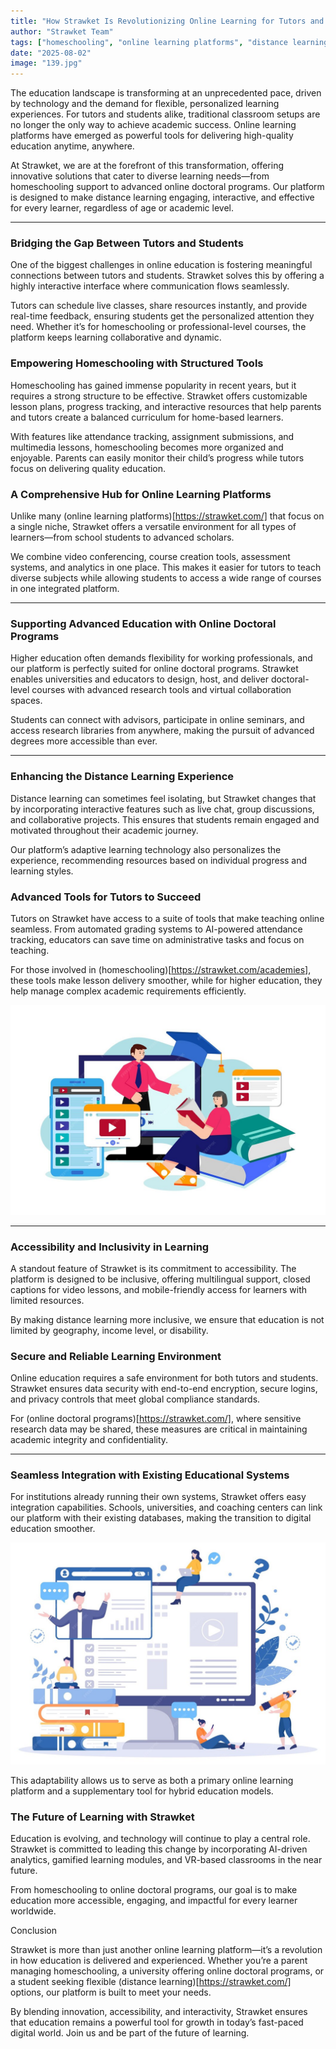 ```yaml
---
title: "How Strawket Is Revolutionizing Online Learning for Tutors and Students"
author: "Strawket Team"
tags: ["homeschooling", "online learning platforms", "distance learning"]
date: "2025-08-02"
image: "139.jpg"
---
```



The education landscape is transforming at an unprecedented pace, driven by technology and the demand for flexible, personalized learning experiences. For tutors and students alike, traditional classroom setups are no longer the only way to achieve academic success. Online learning platforms have emerged as powerful tools for delivering high-quality education anytime, anywhere.

At Strawket, we are at the forefront of this transformation, offering innovative solutions that cater to diverse learning needs—from homeschooling support to advanced online doctoral programs. Our platform is designed to make distance learning engaging, interactive, and effective for every learner, regardless of age or academic level.

---

### Bridging the Gap Between Tutors and Students

One of the biggest challenges in online education is fostering meaningful connections between tutors and students. Strawket solves this by offering a highly interactive interface where communication flows seamlessly.

Tutors can schedule live classes, share resources instantly, and provide real-time feedback, ensuring students get the personalized attention they need. Whether it’s for homeschooling or professional-level courses, the platform keeps learning collaborative and dynamic.

### Empowering Homeschooling with Structured Tools

Homeschooling has gained immense popularity in recent years, but it requires a strong structure to be effective. Strawket offers customizable lesson plans, progress tracking, and interactive resources that help parents and tutors create a balanced curriculum for home-based learners.

With features like attendance tracking, assignment submissions, and multimedia lessons, homeschooling becomes more organized and enjoyable. Parents can easily monitor their child’s progress while tutors focus on delivering quality education.

### A Comprehensive Hub for Online Learning Platforms

Unlike many (online learning platforms)[https://strawket.com/] that focus on a single niche, Strawket offers a versatile environment for all types of learners—from school students to advanced scholars.

We combine video conferencing, course creation tools, assessment systems, and analytics in one place. This makes it easier for tutors to teach diverse subjects while allowing students to access a wide range of courses in one integrated platform.

---

### Supporting Advanced Education with Online Doctoral Programs

Higher education often demands flexibility for working professionals, and our platform is perfectly suited for online doctoral programs. Strawket enables universities and educators to design, host, and deliver doctoral-level courses with advanced research tools and virtual collaboration spaces.

Students can connect with advisors, participate in online seminars, and access research libraries from anywhere, making the pursuit of advanced degrees more accessible than ever.

---

### Enhancing the Distance Learning Experience

Distance learning can sometimes feel isolating, but Strawket changes that by incorporating interactive features such as live chat, group discussions, and collaborative projects. This ensures that students remain engaged and motivated throughout their academic journey.

Our platform’s adaptive learning technology also personalizes the experience, recommending resources based on individual progress and learning styles.

### Advanced Tools for Tutors to Succeed

Tutors on Strawket have access to a suite of tools that make teaching online seamless. From automated grading systems to AI-powered attendance tracking, educators can save time on administrative tasks and focus on teaching.

For those involved in (homeschooling)[https://strawket.com/academies], these tools make lesson delivery smoother, while for higher education, they help manage complex academic requirements efficiently.

![Image 137](https://github.com/premierchessacademy/strawket-content/blob/main/images/137.jpg)

---

### Accessibility and Inclusivity in Learning

A standout feature of Strawket is its commitment to accessibility. The platform is designed to be inclusive, offering multilingual support, closed captions for video lessons, and mobile-friendly access for learners with limited resources.

By making distance learning more inclusive, we ensure that education is not limited by geography, income level, or disability.

### Secure and Reliable Learning Environment

Online education requires a safe environment for both tutors and students. Strawket ensures data security with end-to-end encryption, secure logins, and privacy controls that meet global compliance standards.

For (online doctoral programs)[https://strawket.com/], where sensitive research data may be shared, these measures are critical in maintaining academic integrity and confidentiality.

---

### Seamless Integration with Existing Educational Systems

For institutions already running their own systems, Strawket offers easy integration capabilities. Schools, universities, and coaching centers can link our platform with their existing databases, making the transition to digital education smoother.

![Image 138](https://github.com/premierchessacademy/strawket-content/blob/main/images/138.jpg)

This adaptability allows us to serve as both a primary online learning platform and a supplementary tool for hybrid education models.

### The Future of Learning with Strawket

Education is evolving, and technology will continue to play a central role. Strawket is committed to leading this change by incorporating AI-driven analytics, gamified learning modules, and VR-based classrooms in the near future.

From homeschooling to online doctoral programs, our goal is to make education more accessible, engaging, and impactful for every learner worldwide.

Conclusion

Strawket is more than just another online learning platform—it’s a revolution in how education is delivered and experienced. Whether you’re a parent managing homeschooling, a university offering online doctoral programs, or a student seeking flexible (distance learning)[https://strawket.com/] options, our platform is built to meet your needs.

By blending innovation, accessibility, and interactivity, Strawket ensures that education remains a powerful tool for growth in today’s fast-paced digital world. Join us and be part of the future of learning.


